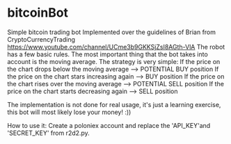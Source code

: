 # bitcoinBot
Simple bitcoin trading bot
Implemented over the guidelines of Brian from CryptoCurrencyTrading  https://www.youtube.com/channel/UCme3b9GKKSjZsI8AGth-VlA 
The robot has a few basic rules.
    The most important thing that the bot takes into account is the moving average.
    The strategy is very simple:
        If the price on the chart drops below the moving average --> POTENTIAL BUY position
        If the price on the chart stars increasing again --> BUY position
        If the price on the chart rises over the moving average --> POTENTIAL SELL position
        If the price on the chart starts decreasing again --> SELL position

The implementation is not done for real usage, it's just a learning exercise, this bot will most likely lose your money! :))

How to use it:
    Create a poloniex account and replace the 'API_KEY'and 'SECRET_KEY' from r2d2.py.
